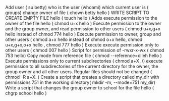 Add user ( su  betty) 
who is the user (whoami)
which current user is ( groups) 
change owner of file ( chown betty hello )
WRITE SCRIPT TO CREATE EMPTY FILE hello ( touch hello )
Adds execute permission to the owner of the file hello ( chmod u+x hello )
Execute permission to the owner and the group owner, and read permission to other users ( chmod u+x,g+x hello instead of chmod 774 hello  )
Execute permission to owner, group and other users ( chmod a+x hello instead of chmod o+x hello,  chmod u+x,g+x,o+x hello , chmod 777 hello )
Execute execute permission only to other users ( chmod 007 hello )
Script for permission of -rwxr-x-wx  ( chmod 753 hello) 
Copy mode from reference file ( chmod --reference=olleh hello )
Execute permissions only to current subdirectories ( chmod a+X ./) 
execute permission to all subdirectories of the current directory for the owner, the group owner and all other users. Regular files should not be changed ( chmod -R a+X. )
Create a script that creates a directory called my_dir with permissions 751 in the working directory( mkdir -m, --mode=751 my_dir)
Write a script that changes the group owner to school for the file hello ( chgrp school hello )
